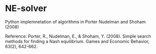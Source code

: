 # NE-solver
Python implemnetation of algorithms in Porter Nudelman and Shoham (2008)

Reference: Porter, R., Nudelman, E., & Shoham, Y. (2008). Simple search methods for finding a Nash equilibrium. Games and Economic Behavior, 63(2), 642-662.
